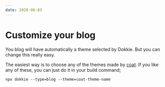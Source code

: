 ```yaml
---
date: 2020-06-03
---
```


# Customize your blog

You blog will have automatically a theme selected by Dokkie. But you can change this really easy.

The easiest way is to choose any of the themes made by [coat](https://coat.guyn.nl). If you like any of these,
you can just do it in your build command;

```
npx dokkie --type=blog --theme=coat-theme-name
```
